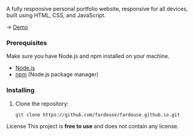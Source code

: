 A fully responsive personal portfolio website, responsive for all devices, built using HTML, CSS, and JavaScript.

→ [Demo](https://fardouse.github.io/)

### Prerequisites

Make sure you have Node.js and npm installed on your machine.

- [Node.js](https://nodejs.org/)
- [npm](https://www.npmjs.com/) (Node.js package manager)

### Installing

1. Clone the repository:

   ```bash
   git clone https://github.com/fardouse/fardouse.github.io.git


License
This project is <strong>free to use</strong> and does not contain any license.
